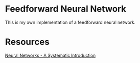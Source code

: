 Feedforward Neural Network
==========================

This is my own implementation of a feedforward neural network. 

Resources
=========
<a href="http://page.mi.fu-berlin.de/rojas/neural/">Neural Networks - A Systematic
Introduction</a>
